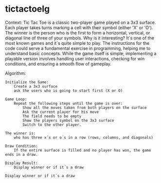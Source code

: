 # tictactoelg
Context:
Tic Tac Toe is a classic two-player game played on a 3x3 surface. Each player takes turns marking a cell with their symbol (either 'X' or 'O'). The winner is the person who is the first to form a horizontal, vertical, or diagonal line of three of your symbols.
Why is it interesting?
It´s one of the most known games and it´s quite simple to play. The instructions for the code could serve a fundamental exercise in programming, helping me to understand basic concepts. While the game itself is simple, implementing a playable version involves handling user interactions, checking for win conditions, and ensuring a smooth flow of gameplay.

Algorithm:

    Initialize the Game:
        Create a 3x3 surface
        ask the users who is going to start first (X or O)

    Game Loop:
        Repeat the following steps until the game is over:
            Show all the moves taken from both players on the surface
            Ask the current player for his move 
            The field needs to be empty
            Show the players symbol on the 3x3 surface
            Switch to the other player.

    The winner is:
        who has three x´s or o´s in a row (rows, columns, and diagonals)

    Draw Condition:
        If the entire surface is filled and no player has won, the game ends in a draw.

    Display Result:
        Display winner or if it´s a draw

    Display winner or if it´s a draw



